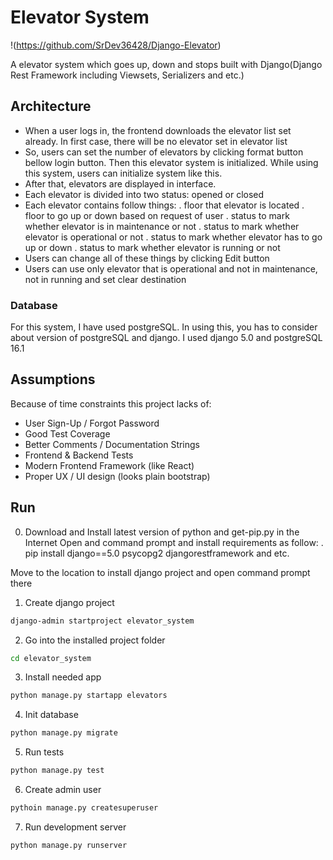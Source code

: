 # Elevator System  #

!(https://github.com/SrDev36428/Django-Elevator)

A elevator system which goes up, down and stops built with Django(Django Rest Framework including Viewsets, Serializers and etc.)

## Architecture ##
 - When a user logs in, the frontend downloads the elevator list set already. In first case, there will be no elevator set in elevator list
 - So, users can set the number of elevators by clicking format button bellow login button. Then this elevator system is initialized.
   While using this system, users can initialize system like this.
 - After that, elevators are displayed in interface.
 - Each elevator is divided into two status: opened or closed
 - Each elevator contains follow things:
   . floor that elevator is located
   . floor to go up or down based on request of user
   . status to mark whether elevator is in maintenance or not
   . status to mark whether elevator is operational or not
   . status to mark whether elevator has to go up or down
   . status to mark whether elevator is running or not
 - Users can change all of these things by clicking Edit button
 - Users can use only elevator that is operational and not in maintenance, not in running and set clear destination

### Database ###
For this system, I have used postgreSQL.
In using this, you has to consider about version of postgreSQL and django. I used django 5.0 and postgreSQL 16.1

## Assumptions ##

Because of time constraints this project lacks of:

- User Sign-Up / Forgot Password
- Good Test Coverage
- Better Comments / Documentation Strings
- Frontend & Backend Tests
- Modern Frontend Framework (like React)
- Proper UX / UI design (looks plain bootstrap)

## Run ##

0. Download and Install latest version of python and get-pip.py in the Internet
   Open and command prompt and install requirements as follow:
   . pip install django==5.0 psycopg2 djangorestframework and etc.

Move to the location to install django project and open command prompt there
1. Create django project
```bash
django-admin startproject elevator_system
```
2. Go into the installed project folder
```bash
cd elevator_system
```
3. Install needed app
```bash
python manage.py startapp elevators
```
4. Init database
```bash
python manage.py migrate
```
5. Run tests
```bash
python manage.py test
```
6. Create admin user
```bash
pythoin manage.py createsuperuser
```
7. Run development server
```bash
python manage.py runserver
